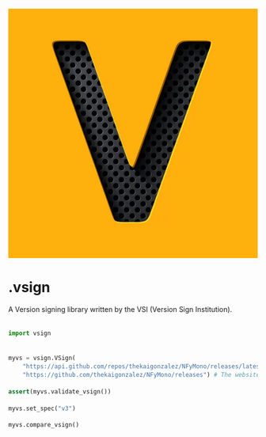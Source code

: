 ![Vsign logo](./vsign.jpg)

# .vsign

A Version signing library written by the VSI (Version Sign Institution).

```py

import vsign


myvs = vsign.VSign(
    "https://api.github.com/repos/thekaigonzalez/NFyMono/releases/latest", # add a url (for example, NFy Mono's latest version.)
    "https://github.com/thekaigonzalez/NFyMono/releases") # The website that will be linked when it is not up to date.

assert(myvs.validate_vsign())

myvs.set_spec("v3")

myvs.compare_vsign()

```